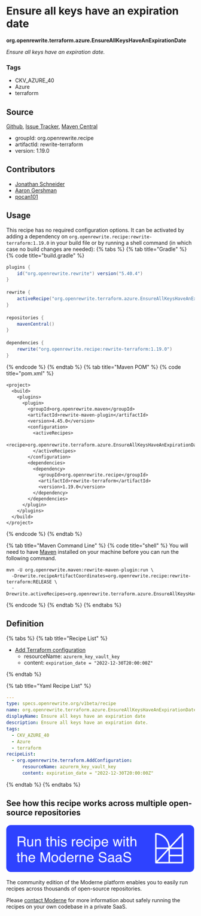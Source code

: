 # Ensure all keys have an expiration date

**org.openrewrite.terraform.azure.EnsureAllKeysHaveAnExpirationDate**

_Ensure all keys have an expiration date._

### Tags

* CKV_AZURE_40
* Azure
* terraform

## Source

[Github](https://github.com/openrewrite/rewrite-terraform/blob/main/src/main/resources/META-INF/rewrite/azure.yml), [Issue Tracker](https://github.com/openrewrite/rewrite-terraform/issues), [Maven Central](https://central.sonatype.com/artifact/org.openrewrite.recipe/rewrite-terraform/1.19.0/jar)

* groupId: org.openrewrite.recipe
* artifactId: rewrite-terraform
* version: 1.19.0

## Contributors
* [Jonathan Schneider](jkschneider@gmail.com)
* [Aaron Gershman](aegershman@gmail.com)
* [pocan101](jcortesd@gmail.com)


## Usage

This recipe has no required configuration options. It can be activated by adding a dependency on `org.openrewrite.recipe:rewrite-terraform:1.19.0` in your build file or by running a shell command (in which case no build changes are needed): 
{% tabs %}
{% tab title="Gradle" %}
{% code title="build.gradle" %}
```groovy
plugins {
    id("org.openrewrite.rewrite") version("5.40.4")
}

rewrite {
    activeRecipe("org.openrewrite.terraform.azure.EnsureAllKeysHaveAnExpirationDate")
}

repositories {
    mavenCentral()
}

dependencies {
    rewrite("org.openrewrite.recipe:rewrite-terraform:1.19.0")
}
```
{% endcode %}
{% endtab %}
{% tab title="Maven POM" %}
{% code title="pom.xml" %}
```markup
<project>
  <build>
    <plugins>
      <plugin>
        <groupId>org.openrewrite.maven</groupId>
        <artifactId>rewrite-maven-plugin</artifactId>
        <version>4.45.0</version>
        <configuration>
          <activeRecipes>
            <recipe>org.openrewrite.terraform.azure.EnsureAllKeysHaveAnExpirationDate</recipe>
          </activeRecipes>
        </configuration>
        <dependencies>
          <dependency>
            <groupId>org.openrewrite.recipe</groupId>
            <artifactId>rewrite-terraform</artifactId>
            <version>1.19.0</version>
          </dependency>
        </dependencies>
      </plugin>
    </plugins>
  </build>
</project>
```
{% endcode %}
{% endtab %}

{% tab title="Maven Command Line" %}
{% code title="shell" %}
You will need to have [Maven](https://maven.apache.org/download.cgi) installed on your machine before you can run the following command.

```shell
mvn -U org.openrewrite.maven:rewrite-maven-plugin:run \
  -Drewrite.recipeArtifactCoordinates=org.openrewrite.recipe:rewrite-terraform:RELEASE \
  -Drewrite.activeRecipes=org.openrewrite.terraform.azure.EnsureAllKeysHaveAnExpirationDate
```
{% endcode %}
{% endtab %}
{% endtabs %}

## Definition

{% tabs %}
{% tab title="Recipe List" %}
* [Add Terraform configuration](../../terraform/addconfiguration.md)
  * resourceName: `azurerm_key_vault_key`
  * content: `expiration_date = "2022-12-30T20:00:00Z"`

{% endtab %}

{% tab title="Yaml Recipe List" %}
```yaml
---
type: specs.openrewrite.org/v1beta/recipe
name: org.openrewrite.terraform.azure.EnsureAllKeysHaveAnExpirationDate
displayName: Ensure all keys have an expiration date
description: Ensure all keys have an expiration date.
tags:
  - CKV_AZURE_40
  - Azure
  - terraform
recipeList:
  - org.openrewrite.terraform.AddConfiguration:
      resourceName: azurerm_key_vault_key
      content: expiration_date = "2022-12-30T20:00:00Z"

```
{% endtab %}
{% endtabs %}

## See how this recipe works across multiple open-source repositories

[![Moderne Link Image](/.gitbook/assets/ModerneRecipeButton.png)](https://public.moderne.io/recipes/org.openrewrite.terraform.azure.EnsureAllKeysHaveAnExpirationDate)

The community edition of the Moderne platform enables you to easily run recipes across thousands of open-source repositories.

Please [contact Moderne](https://moderne.io/product) for more information about safely running the recipes on your own codebase in a private SaaS.
